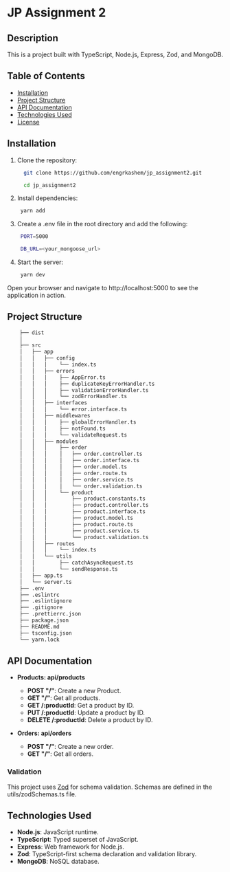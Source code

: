 # JP Assignment 2

## Description

This is a project built with TypeScript, Node.js, Express, Zod, and MongoDB.

## Table of Contents

- [Installation](#installation)
- [Project Structure](#project-structure)
- [API Documentation](#api-documentation)
- [Technologies Used](#technologies-used)
- [License](#license)

## Installation

1.  Clone the repository:

    ```sh
      git clone https://github.com/engrkashem/jp_assignment2.git

      cd jp_assignment2
    ```

2.  Install dependencies:

    ```sh
     yarn add
    ```

3.  Create a .env file in the root directory and add the following:

    ```sh
     PORT=5000

     DB_URL=<your_mongoose_url>
    ```

4.  Start the server:

    ```sh
     yarn dev
    ```

Open your browser and navigate to http://localhost:5000 to see the application in action.

## Project Structure

```sh
    ├── dist
    │
    ├── src
    │   ├── app
    │   │   ├── config
    │   │   │    └── index.ts
    │   │   ├── errors
    │   │   │    ├── AppError.ts
    │   │   │    ├── duplicateKeyErrorHandler.ts
    │   │   │    ├── validationErrorHandler.ts
    │   │   │    └── zodErrorHandler.ts
    │   │   ├── interfaces
    │   │   │    └── error.interface.ts
    │   │   ├── middlewares
    │   │   │    ├── globalErrorHandler.ts
    │   │   │    ├── notFound.ts
    │   │   │    └── validateRequest.ts
    │   │   ├── modules
    │   │   │    ├── order
    │   │   │    │   ├── order.controller.ts
    │   │   │    │   ├── order.interface.ts
    │   │   │    │   ├── order.model.ts
    │   │   │    │   ├── order.route.ts
    │   │   │    │   ├── order.service.ts
    │   │   │    │   └── order.validation.ts
    │   │   │    └── product
    │   │   │        ├── product.constants.ts
    │   │   │        ├── product.controller.ts
    │   │   │        ├── product.interface.ts
    │   │   │        ├── product.model.ts
    │   │   │        ├── product.route.ts
    │   │   │        ├── product.service.ts
    │   │   │        └── product.validation.ts
    │   │   ├── routes
    │   │   │    └── index.ts
    │   │   └── utils
    │   │        ├── catchAsyncRequest.ts
    │   │        └── sendResponse.ts
    │   ├── app.ts
    │   └── server.ts
    ├── .env
    ├── .eslintrc
    ├── .eslintignore
    ├── .gitignore
    ├── .prettierrc.json
    ├── package.json
    ├── README.md
    ├── tsconfig.json
    └── yarn.lock

```

## API Documentation

- **Products: api/products**

  - **POST "/"**: Create a new Product.
  - **GET "/"**: Get all products.
  - **GET /:productId**: Get a product by ID.
  - **PUT /:productId**: Update a product by ID.
  - **DELETE /:productId**: Delete a product by ID.

- **Orders: api/orders**

  - **POST "/"**: Create a new order.
  - **GET "/"**: Get all orders.

### Validation

This project uses [Zod](https://zod.dev/) for schema validation. Schemas are defined in the utils/zodSchemas.ts file.

## Technologies Used

- **Node.js**: JavaScript runtime.
- **TypeScript**: Typed superset of JavaScript.
- **Express**: Web framework for Node.js.
- **Zod**: TypeScript-first schema declaration and validation library.
- **MongoDB**: NoSQL database.
